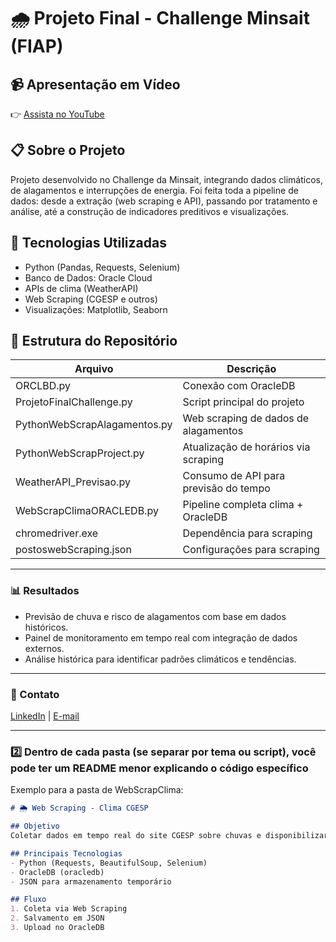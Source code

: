 # 🌧️ Projeto Final - Challenge Minsait (FIAP)

## 📹 Apresentação em Vídeo
👉 [Assista no YouTube](coloque_o_link_aqui)

## 📋 Sobre o Projeto
Projeto desenvolvido no Challenge da Minsait, integrando dados climáticos, de alagamentos e interrupções de energia. Foi feita toda a pipeline de dados: desde a extração (web scraping e API), passando por tratamento e análise, até a construção de indicadores preditivos e visualizações.

## 🔗 Tecnologias Utilizadas
- Python (Pandas, Requests, Selenium)
- Banco de Dados: Oracle Cloud
- APIs de clima (WeatherAPI)
- Web Scraping (CGESP e outros)
- Visualizações: Matplotlib, Seaborn

## 📂 Estrutura do Repositório
| Arquivo                    | Descrição |
|-------------------|------------------|
| ORCLBD.py                   | Conexão com OracleDB |
| ProjetoFinalChallenge.py   | Script principal do projeto |
| PythonWebScrapAlagamentos.py | Web scraping de dados de alagamentos |
| PythonWebScrapProject.py | Atualização de horários via scraping |
| WeatherAPI_Previsao.py | Consumo de API para previsão do tempo |
| WebScrapClimaORACLEDB.py | Pipeline completa clima + OracleDB |
| chromedriver.exe | Dependência para scraping |
| postoswebScraping.json | Configurações para scraping |

---

### 📊 Resultados
- Previsão de chuva e risco de alagamentos com base em dados históricos.
- Painel de monitoramento em tempo real com integração de dados externos.
- Análise histórica para identificar padrões climáticos e tendências.

---

### 💼 Contato
[LinkedIn](https://www.linkedin.com/in/fabsdjr/) | [E-mail](mailto:fabdamiao@outlook.com)

---

### 2️⃣ Dentro de cada pasta (se separar por tema ou script), você pode ter um README menor explicando o código específico

Exemplo para a pasta de WebScrapClima:

```markdown
# 🌦️ Web Scraping - Clima CGESP

## Objetivo
Coletar dados em tempo real do site CGESP sobre chuvas e disponibilizar no Oracle Cloud para análises.

## Principais Tecnologias
- Python (Requests, BeautifulSoup, Selenium)
- OracleDB (oracledb)
- JSON para armazenamento temporário

## Fluxo
1. Coleta via Web Scraping
2. Salvamento em JSON
3. Upload no OracleDB
